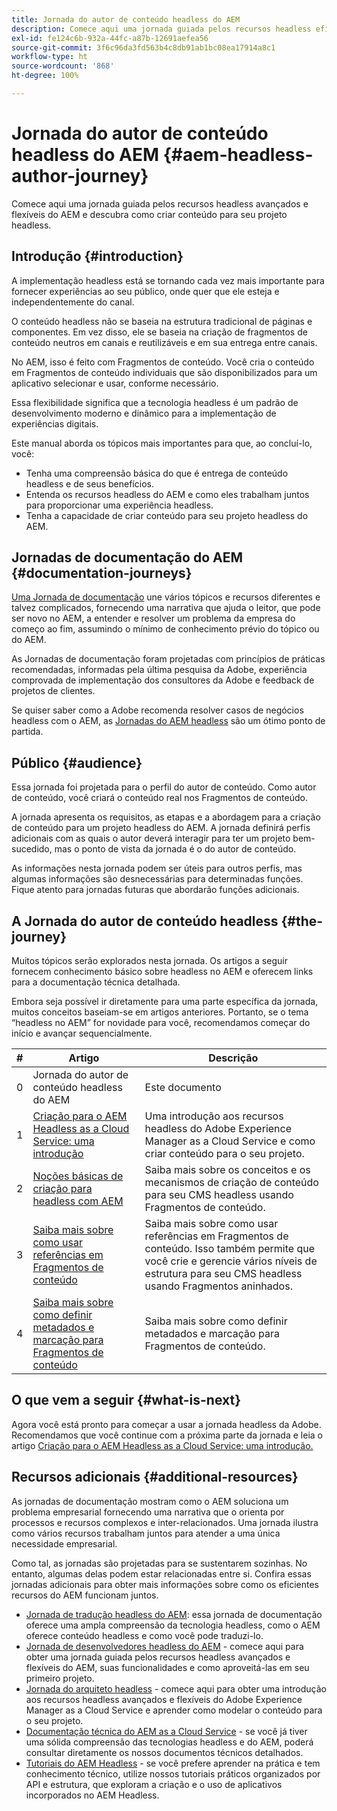 ```yaml
---
title: Jornada do autor de conteúdo headless do AEM
description: Comece aqui uma jornada guiada pelos recursos headless eficientes e flexíveis do AEM, suas funcionalidades e como criar conteúdo para seu projeto.
exl-id: fe124c6b-932a-44fc-a87b-12691aefea56
source-git-commit: 3f6c96da3fd563b4c8db91ab1bc08ea17914a8c1
workflow-type: ht
source-wordcount: '868'
ht-degree: 100%

---
```


# Jornada do autor de conteúdo headless do AEM {#aem-headless-author-journey}

Comece aqui uma jornada guiada pelos recursos headless avançados e flexíveis do AEM e descubra como criar conteúdo para seu projeto headless.

## Introdução {#introduction}

A implementação headless está se tornando cada vez mais importante para fornecer experiências ao seu público, onde quer que ele esteja e independentemente do canal.

O conteúdo headless não se baseia na estrutura tradicional de páginas e componentes. Em vez disso, ele se baseia na criação de fragmentos de conteúdo neutros em canais e reutilizáveis e em sua entrega entre canais.

No AEM, isso é feito com Fragmentos de conteúdo. Você cria o conteúdo em Fragmentos de conteúdo individuais que são disponibilizados para um aplicativo selecionar e usar, conforme necessário.

Essa flexibilidade significa que a tecnologia headless é um padrão de desenvolvimento moderno e dinâmico para a implementação de experiências digitais.

Este manual aborda os tópicos mais importantes para que, ao concluí-lo, você:

* Tenha uma compreensão básica do que é entrega de conteúdo headless e de seus benefícios.
* Entenda os recursos headless do AEM e como eles trabalham juntos para proporcionar uma experiência headless.
* Tenha a capacidade de criar conteúdo para seu projeto headless do AEM.

## Jornadas de documentação do AEM {#documentation-journeys}

[Uma Jornada de documentação](/help/journey-documentation/documentation-journeys.md) une vários tópicos e recursos diferentes e talvez complicados, fornecendo uma narrativa que ajuda o leitor, que pode ser novo no AEM, a entender e resolver um problema da empresa do começo ao fim, assumindo o mínimo de conhecimento prévio do tópico ou do AEM.

As Jornadas de documentação foram projetadas com princípios de práticas recomendadas, informadas pela última pesquisa da Adobe, experiência comprovada de implementação dos consultores da Adobe e feedback de projetos de clientes.

Se quiser saber como a Adobe recomenda resolver casos de negócios headless com o AEM, as [Jornadas do AEM headless](/help/journey-documentation/documentation-journeys.md) são um ótimo ponto de partida.

## Público {#audience}

Essa jornada foi projetada para o perfil do autor de conteúdo. Como autor de conteúdo, você criará o conteúdo real nos Fragmentos de conteúdo.

A jornada apresenta os requisitos, as etapas e a abordagem para a criação de conteúdo para um projeto headless do AEM. A jornada definirá perfis adicionais com as quais o autor deverá interagir para ter um projeto bem-sucedido, mas o ponto de vista da jornada é o do autor de conteúdo.

As informações nesta jornada podem ser úteis para outros perfis, mas algumas informações são desnecessárias para determinadas funções. Fique atento para jornadas futuras que abordarão funções adicionais.

## A Jornada do autor de conteúdo headless {#the-journey}

Muitos tópicos serão explorados nesta jornada. Os artigos a seguir fornecem conhecimento básico sobre headless no AEM e oferecem links para a documentação técnica detalhada.

Embora seja possível ir diretamente para uma parte específica da jornada, muitos conceitos baseiam-se em artigos anteriores. Portanto, se o tema “headless no AEM” for novidade para você, recomendamos começar do início e avançar sequencialmente.

| # | Artigo | Descrição |
|---|---|---|
| 0 | Jornada do autor de conteúdo headless do AEM | Este documento |
| 1 | [Criação para o AEM Headless as a Cloud Service: uma introdução](introduction.md) | Uma introdução aos recursos headless do Adobe Experience Manager as a Cloud Service e como criar conteúdo para o seu projeto. |
| 2 | [Noções básicas de criação para headless com AEM](basics.md) | Saiba mais sobre os conceitos e os mecanismos de criação de conteúdo para seu CMS headless usando Fragmentos de conteúdo. |
| 3 | [Saiba mais sobre como usar referências em Fragmentos de conteúdo](references.md) | Saiba mais sobre como usar referências em Fragmentos de conteúdo. Isso também permite que você crie e gerencie vários níveis de estrutura para seu CMS headless usando Fragmentos aninhados. |
| 4 | [Saiba mais sobre como definir metadados e marcação para Fragmentos de conteúdo](metadata-tagging.md) | Saiba mais sobre como definir metadados e marcação para Fragmentos de conteúdo. |

## O que vem a seguir {#what-is-next}

Agora você está pronto para começar a usar a jornada headless da Adobe. Recomendamos que você continue com a próxima parte da jornada e leia o artigo [Criação para o AEM Headless as a Cloud Service: uma introdução.](introduction.md)

<!--
### Choose Your Own Adventure {#choose-your-path}

However, Adobe wants you to succeed as you get started with your AEM Headless project, regardless of your learning style. So please consider these two options.

* If you prefer to continue to **learn about headless concepts and AEM's headless technologies**, you should continue your AEM headless journey as recommended by next reviewing the document [How to Model Your Content as AEM Content Models](model-your-content.md) where you learn how to model your content structure in AEM.
* If you prefer to **learn by doing**, you can jump to the [Getting Started with AEM Headless hands-on tutorial](https://experienceleague.adobe.com/docs/experience-manager-learn/getting-started-with-aem-headless/graphql/multi-step/overview.html) where you will jump directly into AEM Headless development by implementing a simple project to expose AEM headless content.
-->

## Recursos adicionais {#additional-resources}

As jornadas de documentação mostram como o AEM soluciona um problema empresarial fornecendo uma narrativa que o orienta por processos e recursos complexos e inter-relacionados. Uma jornada ilustra como vários recursos trabalham juntos para atender a uma única necessidade empresarial.

Como tal, as jornadas são projetadas para se sustentarem sozinhas. No entanto, algumas delas podem estar relacionadas entre si. Confira essas jornadas adicionais para obter mais informações sobre como os eficientes recursos do AEM funcionam juntos.

* [Jornada de tradução headless do AEM](/help/journey-headless/translation/overview.md): essa jornada de documentação oferece uma ampla compreensão da tecnologia headless, como o AEM oferece conteúdo headless e como você pode traduzi-lo.
* [Jornada de desenvolvedores headless do AEM](/help/journey-headless/developer/overview.md) - comece aqui para obter uma jornada guiada pelos recursos headless avançados e flexíveis do AEM, suas funcionalidades e como aproveitá-las em seu primeiro projeto.
* [Jornada do arquiteto headless](/help/journey-headless/architect/overview.md) - comece aqui para obter uma introdução aos recursos headless avançados e flexíveis do Adobe Experience Manager as a Cloud Service e aprender como modelar o conteúdo para o seu projeto.
* [Documentação técnica do AEM as a Cloud Service](https://experienceleague.adobe.com/docs/experience-manager-cloud-service.html?lang=pt-BR) - se você já tiver uma sólida compreensão das tecnologias headless e do AEM, poderá consultar diretamente os nossos documentos técnicos detalhados.
* [Tutoriais do AEM Headless](https://experienceleague.adobe.com/docs/experience-manager-learn/getting-started-with-aem-headless/overview.html?lang=pt-BR) - se você prefere aprender na prática e tem conhecimento técnico, utilize nossos tutoriais práticos organizados por API e estrutura, que exploram a criação e o uso de aplicativos incorporados no AEM Headless.
